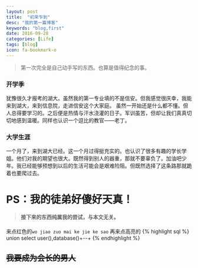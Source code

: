 ```yaml
---
layout: post
title:  "初来乍到"
desc: "我的第一篇博客"
keywords: "blog,first"
date: 2016-09-28
categories: [Life]
tags: [blog]
icon: fa-bookmark-o
---
```


>第一次完全是自己动手写的东西。也算是值得纪念的事。

### 开学季
犹豫很久才报考的湖大。虽然我的第一专业填的不是信安。但我感觉很庆幸，我能来到湖大，来到信息院，走进信安这个大家庭。
虽然一开始还是什么都不懂。但人总得要学习的。之后便是热情与汗水浇灌的日子。军训虽苦，但却让我们真真切切地感到温暖。同样也认识一个逗比的教官——老丁。

### 大学生涯
一个月了，来到湖大已经。这一个月过得挺充实的。也认识了很多有趣的学长学姐。他们对我的期望也很大。既然得到别人的器重，那就不要辜负了。加油吧少年。我已经能够预想到以后的生活可能会是艰难险阻。但既然选择了这条路那就跪着也要爬过去。

# PS：我的徒弟好傻好天真！

>#### 接下来的东西纯属我的尝试，与本文无关。

来点红色的`wo jiao zuo mai ke jie ke sao`
再来点高亮的
{% highlight sql %}
union select user(),database()+--+
{% endhighlight %}

## ~~我要成为会长的男人~~